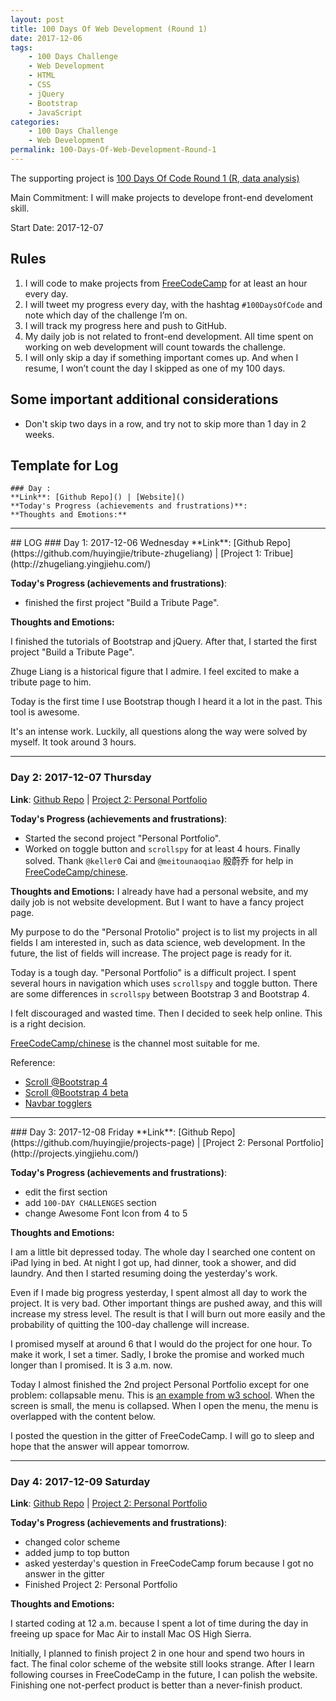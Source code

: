 ```yaml
---
layout: post
title: 100 Days Of Web Development (Round 1)
date: 2017-12-06
tags: 
	- 100 Days Challenge
	- Web Development
	- HTML
	- CSS
	- jQuery
	- Bootstrap
	- JavaScript
categories: 
	- 100 Days Challenge
	- Web Development
permalink: 100-Days-Of-Web-Development-Round-1
---
```

The supporting project is [100 Days Of Code Round 1 (R, data analysis)](100-Days-Of-Code-Round-1-R-data-analysis)

Main Commitment: I will make projects to develope front-end develoment skill.

Start Date: 2017-12-07
<!-- more -->

## Rules

1. I will code to make projects from [FreeCodeCamp](https://www.freecodecamp.org/) for at least an hour every day.
2. I will tweet my progress every day, with the hashtag `#100DaysOfCode` and note which day of the challenge I’m on.
3. I will track my progress here and push to GitHub.
4. My daily job is not related to front-end development. All time spent on working on web development will count towards the challenge.
7. I will only skip a day if something important comes up. And when I resume, I won’t count the day I skipped as one of my 100 days.

## Some important additional considerations

* Don't skip two days in a row, and try not to skip more than 1 day in 2 weeks.

## Template for Log
```
### Day : 
**Link**: [Github Repo]() | [Website]()
**Today's Progress (achievements and frustrations)**: 
**Thoughts and Emotions:**
```

<hr>
## LOG
### Day 1: 2017-12-06 Wednesday 
**Link**: [Github Repo](https://github.com/huyingjie/tribute-zhugeliang) | [Project 1: Tribue](http://zhugeliang.yingjiehu.com/)

**Today's Progress (achievements and frustrations)**: 

* finished the first project "Build a Tribute Page".


**Thoughts and Emotions:**

I finished the tutorials of Bootstrap and jQuery. After that, I started the first project "Build a Tribute Page".

Zhuge Liang is a historical figure that I admire. I feel excited to make a tribute page to him.

Today is the first time I use Bootstrap though I heard it a lot in the past. This tool is awesome. 

It's an intense work. Luckily, all questions along the way were solved by myself. It took around 3 hours. 



<hr>

### Day 2: 2017-12-07 Thursday
**Link**: [Github Repo](https://github.com/huyingjie/projects-page) | [Project 2: Personal Portfolio](http://projects.yingjiehu.com/)

**Today's Progress (achievements and frustrations)**: 

* Started the second project "Personal Portfolio".
* Worked on toggle button and `scrollspy` for at least 4 hours. Finally solved. Thank `@keller0` Cai and `@meitounaoqiao` 殷蔚乔 for help in [FreeCodeCamp/chinese](https://gitter.im/FreeCodeCamp/chinese).

**Thoughts and Emotions:**
I already have had a personal website, and my daily job is not website development. But I want to have a fancy project page. 

My purpose to do the "Personal Protolio" project is to list my projects in all fields I am interested in, such as data science, web development. In the future, the list of fields will increase. The project page is ready for it.

Today is a tough day. "Personal Portfolio" is a difficult project. I spent several hours in navigation which uses `scrollspy` and toggle button. There are some differences in `scrollspy` between Bootstrap 3 and Bootstrap 4. 

I felt discouraged and wasted time. Then I decided to seek help online. This is a right decision. 

[FreeCodeCamp/chinese](https://gitter.im/FreeCodeCamp/chinese) is the channel most suitable for me. 

Reference: 

* [Scroll @Bootstrap 4](https://getbootstrap.com/docs/4.0/components/scrollspy/)
* [Scroll @Bootstrap 4 beta](https://v4-alpha.getbootstrap.com/components/scrollspy/)
* [Navbar togglers](http://getbootstrap.com/docs/4.0/components/navbar/#toggler)

<hr>
### Day 3: 2017-12-08 Friday
**Link**: [Github Repo](https://github.com/huyingjie/projects-page) | [Project 2: Personal Portfolio](http://projects.yingjiehu.com/)

**Today's Progress (achievements and frustrations)**: 

* edit the first section
* add `100-DAY CHALLENGES` section
* change Awesome Font Icon from 4 to 5

**Thoughts and Emotions:**

I am a little bit depressed today. The whole day I searched one content on iPad lying in bed. At night I got up, had dinner, took a shower, and did laundry. And then I started resuming doing the yesterday's work.

Even if I made big progress yesterday, I spent almost all day to work the project. It is very bad. Other important things are pushed away, and this will increase my stress level. The result is that I will burn out more easily and the probability of quitting the 100-day challenge will increase.

I promised myself at around 6 that I would do the project for one hour. To make it work, I set a timer. Sadly, I broke the promise and worked much longer than I promised. It is 3 a.m. now.

Today I almost finished the 2nd project Personal Portfolio except for one problem: collapsable menu. This is [an example from w3 school](https://www.w3schools.com/bootstrap/tryit.asp?filename=trybs_ref_js_scrollspy&stacked=h). When the screen is small, the menu is collapsed. When I open the menu, the menu is overlapped with the content below.

I posted the question in the gitter of FreeCodeCamp. I will go to sleep and hope that the answer will appear tomorrow.

<hr>

### Day 4: 2017-12-09 Saturday
**Link**: [Github Repo](https://github.com/huyingjie/projects-page) | [Project 2: Personal Portfolio](http://projects.yingjiehu.com/)

**Today's Progress (achievements and frustrations)**: 

* changed color scheme
* added jump to top button
* asked yesterday's question in FreeCodeCamp forum because I got no answer in the gitter
* Finished Project 2: Personal Portfolio

**Thoughts and Emotions:**

I started coding at 12 a.m. because I spent a lot of time during the day in freeing up space for Mac Air to install Mac OS High Sierra. 

Initially, I planned to finish project 2 in one hour and spend two hours in fact. The final color scheme of the website still looks strange. After I learn following courses in FreeCodeCamp in the future, I can polish the website. Finishing one not-perfect product is better than a never-finish product.




